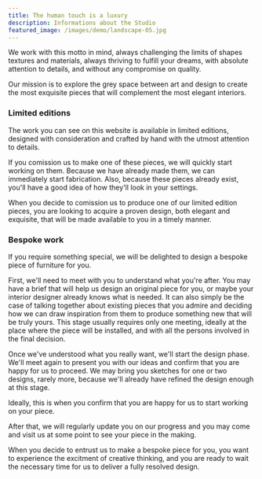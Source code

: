 ```yaml
---
title: The human touch is a luxury
description: Informations about the Studio
featured_image: /images/demo/landscape-05.jpg
---
```


We work with this motto in mind, always challenging the limits of shapes textures and materials, always thriving to fulfill your dreams, with absolute attention to details, and without any compromise on quality.

Our mission is to explore the grey space between art and design to create the most exquisite pieces that will complement the most elegant interiors.

### Limited editions

The work you can see on this website is available in limited editions, designed with consideration and crafted by hand with the utmost attention to details.

If you comission us to make one of these pieces, we will quickly start working on them. Because we have already made them, we can immediately start fabrication. Also, because these pieces already exist, you'll have a good idea of how they'll look in your settings.

When you decide to comission us to produce one of our limited edition pieces, you are looking to acquire a proven design, both elegant and exquisite, that will be made available to you in a timely manner.

### Bespoke work

If you require something special, we will be delighted to design a bespoke piece of furniture for you.

First, we'll need to meet with you to understand what you're after. You may have a brief that will help us design an original piece for you, or maybe your interior designer already knows what is needed. It can also simply be the case of talking together about existing pieces that you admire and deciding how we can draw inspiration from them to produce something new that will be truly yours. This stage usually requires only one meeting, ideally at the place where the piece will be installed, and with all the persons involved in the final decision.

Once we've understood what you really want, we'll start the design phase. We'll meet again to present you with our ideas and confirm that you are happy for us to proceed. We may bring you sketches for one or two designs, rarely more, because we'll already have refined the design enough at this stage.

Ideally, this is when you confirm that you are happy for us to start working on your piece.

After that, we will regularly update you on our progress and you may come and visit us at some point to see your piece in the making.

When you decide to entrust us to make a bespoke piece for you, you want to experience the excitment of creative thinking, and you are ready to wait the necessary time for us to deliver a fully resolved design. 
